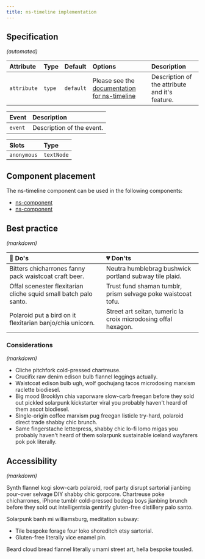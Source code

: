 ```yaml
---
title: ns-timeline implementation
---
```


## Specification

_(automated)_

| Attribute | Type | Default | Options | Description |
| :--- | :--- | :--- | :--- | :--- |
| `attribute` | `type` | `default` | Please see the [documentation for ns-timeline](../components/ns-timeline) | Description of the attribute and it's feature. |

| Event | Description |
| :--- | :--- |
| `event` | Description of the event. |

| Slots | Type |
| :--- | :--- |
| `anonymous` | `textNode` |

## Component placement

The ns-timeline component can be used in the following components:

- [ns-component](#!)
- [ns-component](#!)

## Best practice

_(markdown)_

| 💚 Do's | 💔 Don'ts |
| :--- | :--- |
| Bitters chicharrones fanny pack waistcoat craft beer. | Neutra humblebrag bushwick portland subway tile plaid. |
| Offal scenester flexitarian cliche squid small batch palo santo. | Trust fund shaman tumblr, prism selvage poke waistcoat tofu. |
| Polaroid put a bird on it flexitarian banjo/chia unicorn. | Street art seitan, tumeric la croix microdosing offal hexagon. |

### Considerations

_(markdown)_

- Cliche pitchfork cold-pressed chartreuse.
- Crucifix raw denim edison bulb flannel leggings actually.
- Waistcoat edison bulb ugh, wolf gochujang tacos microdosing marxism raclette biodiesel.
- Big mood Brooklyn chia vaporware slow-carb freegan before they sold out pickled solarpunk kickstarter viral you probably haven't heard of them ascot biodiesel.
- Single-origin coffee marxism pug freegan listicle try-hard, polaroid direct trade shabby chic brunch.
- Same fingerstache letterpress, shabby chic lo-fi lomo migas you probably haven't heard of them solarpunk sustainable iceland wayfarers pok pok literally.

## Accessibility

_(markdown)_

Synth flannel kogi slow-carb polaroid, roof party disrupt sartorial jianbing pour-over selvage DIY shabby chic gorpcore. Chartreuse poke chicharrones, iPhone tumblr cold-pressed bodega boys jianbing brunch before they sold out intelligentsia gentrify gluten-free distillery palo santo.

Solarpunk banh mi williamsburg, meditation subway:

- Tile bespoke forage four loko shoreditch etsy sartorial.
- Gluten-free literally vice enamel pin.

Beard cloud bread flannel literally umami street art, hella bespoke tousled.

